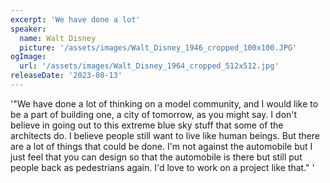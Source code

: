```yaml
---
excerpt: 'We have done a lot'
speaker:
  name: Walt Disney
  picture: '/assets/images/Walt_Disney_1946_cropped_100x100.JPG'
ogImage:
  url: '/assets/images/Walt_Disney_1964_cropped_512x512.jpg'
releaseDate: '2023-08-13'
---
```


'"We have done a lot of thinking on a model community, and I would like to be a part of building one, a city of tomorrow, as you might say. I don't believe in going out to this extreme blue sky stuff that some of the architects do. I believe people still want to live like human beings. But there are a lot of things that could be done. I'm not against the automobile but I just feel that you can design so that the automobile is there but still put people back as pedestrians again. I'd love to work on a project like that."'
